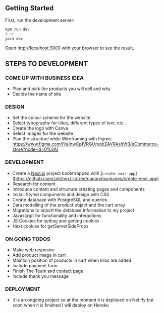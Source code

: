 ## Getting Started
First, run the development server:
```bash
npm run dev
# or
yarn dev
```
Open [http://localhost:3000](http://localhost:3000) with your browser to see the result.

## STEPS TO DEVELOPMENT

### COME UP WITH BUSINESS IDEA
  - Plan and pick the products you will sell and why
  - Decide the name of site

### DESIGN
  - Set the colour scheme for the website
  - Select typography for titles, different types of text, etc..
  - Create the logo with Canva
  - Select images for the website
  - Plan the structure while Wireframing with Figma: https://www.figma.com/file/nwCpIVRGUmobZAVRAshVt3/eCommerce-store?node-id=0%3A1
  
### DEVELOPMENT
  - Create a [Next.js](https://nextjs.org/) project bootstrapped with [`create-next-app`]
    (https://github.com/zeit/next.js/tree/canary/packages/create-next-app)
  - Research for content
  - Introduce content and structure creating pages and components 
  - Install Styled components and design with CSS
  - Create database with PostgreSQL and queries
  - Data modelling of the product object and the cart array
  - Migrations to import the database information to my project
  - Javascript for functionality and interactions
  - JS Cookies for setting and getting cookies
  - Next cookies for getServerSideProps
  
### ON GOING TODOS
  - Make web resposive
  - Add product image in cart
  - Maintain position of products in cart when kilos are added
  - Include payment form
  - Finish The Team and contact page
  - Include thank you message

### DEPLOYMENT
  - It is an ongoing project so at the moment it is deployed on Netlify but soon when it is finished I will deploy on Heroku
 

